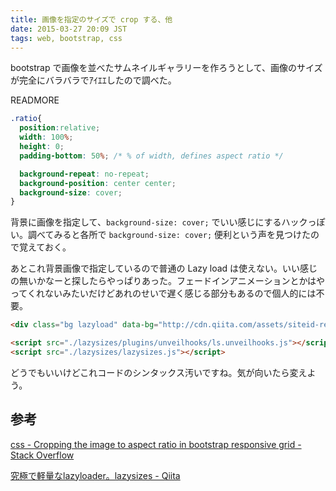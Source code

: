 ```yaml
---
title: 画像を指定のサイズで crop する、他
date: 2015-03-27 20:09 JST
tags: web, bootstrap, css
---
```


bootstrap で画像を並べたサムネイルギャラリーを作ろうとして、画像のサイズが完全にバラバラでｱｲｴｴしたので調べた。

READMORE

```css
.ratio{
  position:relative;
  width: 100%;
  height: 0;
  padding-bottom: 50%; /* % of width, defines aspect ratio */

  background-repeat: no-repeat;
  background-position: center center;
  background-size: cover;
}
```

背景に画像を指定して、`background-size: cover;` でいい感じにするハックっぽい。調べてみると各所で `background-size: cover;` 便利という声を見つけたので覚えておく。

あとこれ背景画像で指定しているので普通の Lazy load は使えない。いい感じの無いかなーと探したらやっぱりあった。フェードインアニメーションとかはやってくれないみたいだけどあれのせいで遅く感じる部分もあるので個人的には不要。

```html
<div class="bg lazyload" data-bg="http://cdn.qiita.com/assets/siteid-reverse-cd0519106e5814e34d402b3e821820cf.png"></div>

<script src="./lazysizes/plugins/unveilhooks/ls.unveilhooks.js"></script>
<script src="./lazysizes/lazysizes.js"></script>
```

どうでもいいけどこれコードのシンタックス汚いですね。気が向いたら変えよう。

参考
----

<a href="http://stackoverflow.com/questions/12694919/cropping-the-image-to-aspect-ratio-in-bootstrap-responsive-grid">css - Cropping the image to aspect ratio in bootstrap responsive grid - Stack Overflow</a>

<a href="http://qiita.com/suisho/items/3ad3c0eded587e432aa5">究極で軽量なlazyloader。lazysizes - Qiita</a>
